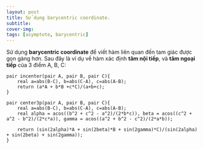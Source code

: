 ```yaml
---
layout: post
title: Sử dụng barycentric coordinate.
subtitle: 
cover-img:
tags: [asymptote, barycentric]
---
```


Sử dụng **barycentric coordinate** để viết hàm liên quan đến tam giác được gọn gàng hơn. Sau đây là ví dụ về hàm xác định **tâm nội tiếp**, và **tâm ngoại tiếp** của 3 điểm A, B, C:

```asymptote    
pair incenter(pair A, pair B, pair C){
	real a=abs(B-C), b=abs(C-A), c=abs(A-B);
	return (a*A + b*B +c*C)/(a+b+c);
}
```

```asymptote
pair center3p(pair A, pair B, pair C){
	real a=abs(B-C), b=abs(C-A), c=abs(A-B);
	real alpha = acos((b^2 + c^2 - a^2)/(2*b*c)), beta = acos((c^2 + a^2 - b^2)/(2*c*a)), gamma = acos((a^2 + b^2 - c^2)/(2*a*b));
	
	return (sin(2alpha)*A + sin(2beta)*B + sin(2gamma)*C)/(sin(2alpha) + sin(2beta) + sin(2gamma));
}
```
